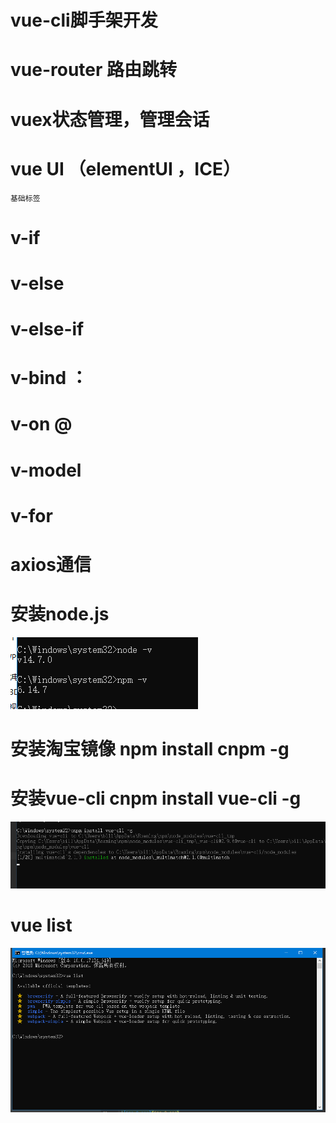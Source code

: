 # vue-cli脚手架开发

# vue-router 路由跳转

# vuex状态管理，管理会话

# vue UI （elementUI ，ICE）



`基础标签`

# v-if
# v-else
# v-else-if
# v-bind ：
# v-on   @ 
# v-model 
# v-for


# axios通信

# 安装node.js
![img.png](img.png)

# 安装淘宝镜像 npm install cnpm -g 

# 安装vue-cli  cnpm install vue-cli -g
![img_2.png](img_2.png)

# vue list 
![img_3.png](img_3.png)